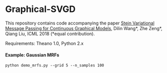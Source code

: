 # Graphical-SVGD

This repository contains code accompanying the paper [Stein Variational Message Passing for Continuous Graphical Models](https://arxiv.org/abs/1711.07168), Dilin Wang*, Zhe Zeng*, Qiang Liu, ICML 2018 (*equal contribution).

Requirements: Theano 1.0, Python 2.x


#### Example: Gaussian MRFs

    python demo_mrfs.py --grid 5 --n_samples 100
